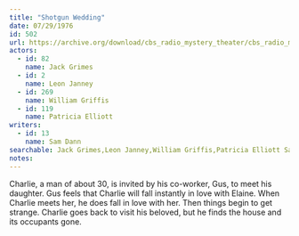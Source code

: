 ```yaml
---
title: "Shotgun Wedding"
date: 07/29/1976
id: 502
url: https://archive.org/download/cbs_radio_mystery_theater/cbs_radio_mystery_theater-0501-0550.zip/cbs_radio_mystery_theater-0501-0550%2Fcbsrmt_0502_shotgun_wedding.mp3
actors:  
  - id: 82
    name: Jack Grimes  
  - id: 2
    name: Leon Janney  
  - id: 269
    name: William Griffis  
  - id: 119
    name: Patricia Elliott
writers:  
  - id: 13
    name: Sam Dann
searchable: Jack Grimes,Leon Janney,William Griffis,Patricia Elliott Sam Dann
notes:  
---
```

Charlie, a man of about 30, is invited by his co-worker, Gus, to meet his daughter. Gus feels that Charlie will fall instantly in love with Elaine. When Charlie meets her, he does fall in love with her. Then things begin to get strange. Charlie goes back to visit his beloved, but he finds the house and its occupants gone.